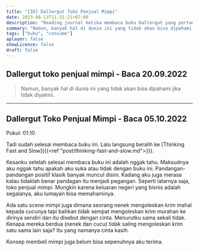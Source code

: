 ```yaml
---
title: "[ID] Dallergut Toko Penjual Mimpi"
date: 2023-08-13T11:31:21+07:00
description: "Reading journal ketika membaca buku Dallergut yang pertama." 
summary: "Namun, banyak hal di dunia ini yang tidak akan bisa dipahami jika tidak diyakini."
tags: ["buku", "consume"]
aplayer: false
showLicence: false
draft: false
---
```


## Dallergut toko penjual mimpi - Baca 20.09.2022

> Namun, banyak hal di dunia ini yang tidak akan bisa dipahami jika tidak diyakini.

---

## Dallergut Toko Penjual Mimpi - Baca 05.10.2022

Pukul: 01:10

Tadi sudah selesai membaca buku ini. Lalu langsung beralih ke [Thinking Fast and Slow]({{<ref "post/thinking-fast-and-slow.md">}}).

Kesanku setelah selesai membaca buku ini adalah nggak tahu. Maksudnya aku nggak tahu apakah aku suka atau tidak dengan buku ini. Pandangan-pandangan positif klasik banyak muncul disini. Kadang aku juga merasa kalau tidaklah benar pandagan itu menjadi pegangan. Seperti latarnya saja, toko penjual mimpi. Mungkin karena keluaran negeri yang bisnis adalah segalanya, aku lumayan bisa memahaminya.

Ada satu scene mimpi juga dimana seorang nenek mengoleskan krim mahal kepada cucunya tapi bahkan tidak sempat mengoleskan krim murahan ke dirinya sendiri dan itu disebut dengan cinta. Menurutku sama sekali tidak. Kenapa mereka berdua (nenek dan cucu) tidak saling mengoleskan krim satu sama lain saja? Itu yang namanya cinta kasih. 

Konsep membeli mimpi juga belum bisa sepenuhnya aku terima.